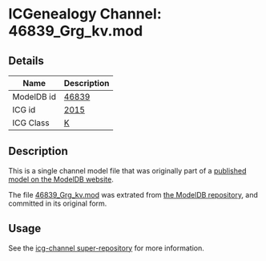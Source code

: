 # ICGenealogy Channel: 46839\_Grg\_kv.mod

## Details

Name | Description
---- | -----------
ModelDB id | [46839](http://senselab.med.yale.edu/ModelDB/ShowModel.cshtml?model=46839)
ICG id | [2015](http://icg.neurotheory.ox.ac.uk/channels/1/2015)
ICG Class | [K](http://icg.neurotheory.ox.ac.uk/channels/1)

## Description

This is a single channel model file that was originally part of a [published model on the ModelDB website](http://senselab.med.yale.edu/mModelDB/ShowModel.cshtml?model=46839).

The file [46839\_Grg\_kv.mod](46839_Grg_kv.mod) was extrated from [the ModelDB repository](http://senselab.med.yale.edu/ModelDB/ShowModel.cshtml?model=46839), and committed in its original form.

## Usage

See the [icg-channel super-repository](https://github.com/icgenealogy/icg-channels) for more information.